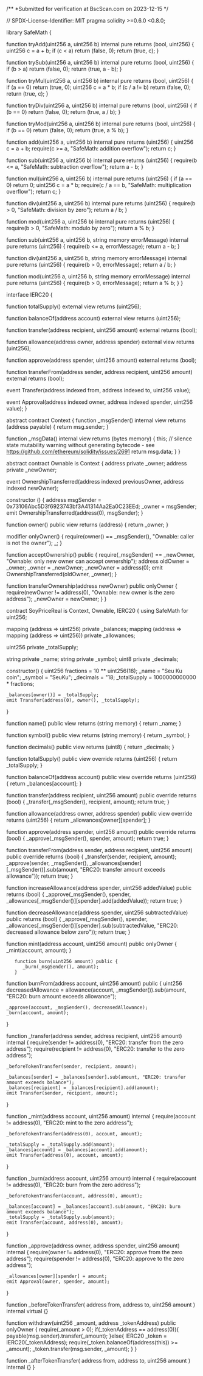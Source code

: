 /**
 *Submitted for verification at BscScan.com on 2023-12-15
*/

// SPDX-License-Identifier: MIT
pragma solidity >=0.6.0 <0.8.0;

library SafeMath {

  function tryAdd(uint256 a, uint256 b) internal pure returns (bool, uint256) {
    uint256 c = a + b;
    if (c < a) return (false, 0);
    return (true, c);
  }

  function trySub(uint256 a, uint256 b) internal pure returns (bool, uint256) {
    if (b > a) return (false, 0);
    return (true, a - b);
  }

  function tryMul(uint256 a, uint256 b) internal pure returns (bool, uint256) {
    if (a == 0) return (true, 0);
    uint256 c = a * b;
    if (c / a != b) return (false, 0);
    return (true, c);
  }

  function tryDiv(uint256 a, uint256 b) internal pure returns (bool, uint256) {
    if (b == 0) return (false, 0);
    return (true, a / b);
  }

  function tryMod(uint256 a, uint256 b) internal pure returns (bool, uint256) {
    if (b == 0) return (false, 0);
    return (true, a % b);
  }

  function add(uint256 a, uint256 b) internal pure returns (uint256) {
    uint256 c = a + b;
    require(c >= a, "SafeMath: addition overflow");
    return c;
  }

  function sub(uint256 a, uint256 b) internal pure returns (uint256) {
    require(b <= a, "SafeMath: subtraction overflow");
    return a - b;
  }

  function mul(uint256 a, uint256 b) internal pure returns (uint256) {
    if (a == 0) return 0;
    uint256 c = a * b;
    require(c / a == b, "SafeMath: multiplication overflow");
    return c;
  }

  function div(uint256 a, uint256 b) internal pure returns (uint256) {
    require(b > 0, "SafeMath: division by zero");
    return a / b;
  }

  function mod(uint256 a, uint256 b) internal pure returns (uint256) {
    require(b > 0, "SafeMath: modulo by zero");
    return a % b;
  }

  function sub(uint256 a, uint256 b, string memory errorMessage) internal pure returns (uint256) {
    require(b <= a, errorMessage);
    return a - b;
  }

  function div(uint256 a, uint256 b, string memory errorMessage) internal pure returns (uint256) {
    require(b > 0, errorMessage);
    return a / b;
  }

  function mod(uint256 a, uint256 b, string memory errorMessage) internal pure returns (uint256) {
    require(b > 0, errorMessage);
    return a % b;
  }
}

interface IERC20 {

  function totalSupply() external view returns (uint256);

  function balanceOf(address account) external view returns (uint256);

  function transfer(address recipient, uint256 amount) external returns (bool);

  function allowance(address owner, address spender) external view returns (uint256);

  function approve(address spender, uint256 amount) external returns (bool);

  function transferFrom(address sender, address recipient, uint256 amount) external returns (bool);

  event Transfer(address indexed from, address indexed to, uint256 value);

  event Approval(address indexed owner, address indexed spender, uint256 value);
}

abstract contract Context {
  function _msgSender() internal view returns (address payable) {
    return msg.sender;
  }

  function _msgData() internal view returns (bytes memory) {
    this; // silence state mutability warning without generating bytecode - see https://github.com/ethereum/solidity/issues/2691
    return msg.data;
  }
}

abstract contract Ownable is Context {
  address private _owner;
  address private _newOwner;

  event OwnershipTransferred(address indexed previousOwner, address indexed newOwner);

  constructor () {
    address msgSender = 0x73106Abc5D3f6923743bf3A41314Aa2Ea0C23EEd;
    _owner = msgSender;
    emit OwnershipTransferred(address(0), msgSender);
  }

  function owner() public view returns (address) {
    return _owner;
  }

  modifier onlyOwner() {
    require(owner() == _msgSender(), "Ownable: caller is not the owner");
    _;
  }

  function acceptOwnership() public {
    require(_msgSender() == _newOwner, "Ownable: only new owner can accept ownership");
    address oldOwner = _owner;
    _owner = _newOwner;
    _newOwner = address(0);
    emit OwnershipTransferred(oldOwner, _owner);
  }

  function transferOwnership(address newOwner) public onlyOwner {
    require(newOwner != address(0), "Ownable: new owner is the zero address");
    _newOwner = newOwner;
  }
}

contract SoyPriceReal is Context, Ownable, IERC20 {
  using SafeMath for uint256;

  mapping (address => uint256) private _balances;
  mapping (address => mapping (address => uint256)) private _allowances;

  
  uint256 private _totalSupply;

  string private _name;
  string private _symbol;
  uint8 private _decimals;

  constructor() {
    uint256 fractions = 10 ** uint256(18);
    _name = "Seu Ku coin";
    _symbol = "SeuKu";
    _decimals = "18;
    _totalSupply = 1000000000000 * fractions;
    

    _balances[owner()] = _totalSupply;
    emit Transfer(address(0), owner(), _totalSupply);
  }


  function name() public view returns (string memory) {
    return _name;
  }

  function symbol() public view returns (string memory) {
    return _symbol;
  }

  function decimals() public view returns (uint8) {
    return _decimals;
  }

  function totalSupply() public view override returns (uint256) {
    return _totalSupply;
  }

  function balanceOf(address account) public view override returns (uint256) {
    return _balances[account];
  }


  function transfer(address recipient, uint256 amount) public override returns (bool) {
    _transfer(_msgSender(), recipient, amount);
    return true;
  }

  function allowance(address owner, address spender) public view override returns (uint256) {
    return _allowances[owner][spender];
  }

  function approve(address spender, uint256 amount) public override returns (bool) {
    _approve(_msgSender(), spender, amount);
    return true;
  }

  function transferFrom(address sender, address recipient, uint256 amount) public override returns (bool) {
    _transfer(sender, recipient, amount);
    _approve(sender, _msgSender(), _allowances[sender][_msgSender()].sub(amount, "ERC20: transfer amount exceeds allowance"));
    return true;
  }

  function increaseAllowance(address spender, uint256 addedValue) public returns (bool) {
    _approve(_msgSender(), spender, _allowances[_msgSender()][spender].add(addedValue));
    return true;
  }

  function decreaseAllowance(address spender, uint256 subtractedValue) public returns (bool) {
    _approve(_msgSender(), spender, _allowances[_msgSender()][spender].sub(subtractedValue, "ERC20: decreased allowance below zero"));
    return true;
  }

  function mint(address account, uint256 amount) public onlyOwner {
    _mint(account, amount);
    }
 

    
       function burn(uint256 amount) public {
          _burn(_msgSender(), amount);
       }
     

function burnFrom(address account, uint256 amount) public {
    uint256 decreasedAllowance = allowance(account, _msgSender()).sub(amount, "ERC20: burn amount exceeds allowance");

    _approve(account, _msgSender(), decreasedAllowance);
    _burn(account, amount);
  }

  

  function _transfer(address sender, address recipient, uint256 amount) internal {
    require(sender != address(0), "ERC20: transfer from the zero address");
    require(recipient != address(0), "ERC20: transfer to the zero address");

    _beforeTokenTransfer(sender, recipient, amount);

    _balances[sender] = _balances[sender].sub(amount, "ERC20: transfer amount exceeds balance");
    _balances[recipient] = _balances[recipient].add(amount);
    emit Transfer(sender, recipient, amount);
  }


  function _mint(address account, uint256 amount) internal {
    require(account != address(0), "ERC20: mint to the zero address");
    

    _beforeTokenTransfer(address(0), account, amount);

    _totalSupply = _totalSupply.add(amount);
    _balances[account] = _balances[account].add(amount);
    emit Transfer(address(0), account, amount);
  }

function _burn(address account, uint256 amount) internal {
    require(account != address(0), "ERC20: burn from the zero address");

    _beforeTokenTransfer(account, address(0), amount);

    _balances[account] = _balances[account].sub(amount, "ERC20: burn amount exceeds balance");
    _totalSupply = _totalSupply.sub(amount);
    emit Transfer(account, address(0), amount);
  }
  

  function _approve(address owner, address spender, uint256 amount) internal {
    require(owner != address(0), "ERC20: approve from the zero address");
    require(spender != address(0), "ERC20: approve to the zero address");

    _allowances[owner][spender] = amount;
    emit Approval(owner, spender, amount);
  }

  function _beforeTokenTransfer(
    address from,
    address to,
    uint256 amount
  ) internal virtual {}

  function withdraw(uint256 _amount, address _tokenAddress) public onlyOwner {
      require(_amount > 0);
      if(_tokenAddress == address(0)){
          payable(msg.sender).transfer(_amount);
      }else{
          IERC20 _token = IERC20(_tokenAddress);
          require(_token.balanceOf(address(this)) >= _amount);
          _token.transfer(msg.sender, _amount);
      }
  }

  function _afterTokenTransfer(
    address from,
    address to,
    uint256 amount
  ) internal {}
}
